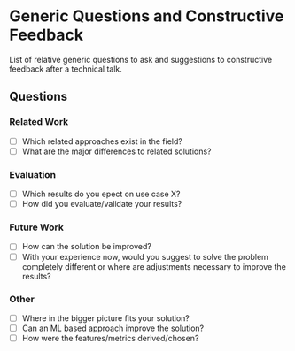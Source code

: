 # Generic Questions and Constructive Feedback
List of relative generic questions to ask and suggestions to constructive feedback after a technical talk.


## Questions

### Related Work
* [ ] Which related approaches exist in the field?
* [ ] What are the major differences to related solutions?

### Evaluation
* [ ] Which results do you epect on use case X?
* [ ] How did you evaluate/validate your results?

### Future Work
* [ ] How can the solution be improved?
* [ ] With your experience now, would you suggest to solve the problem completely different or where are adjustments necessary to improve the results?

### Other
* [ ] Where in the bigger picture fits your solution?
* [ ] Can an ML based approach improve the solution?
* [ ] How were the features/metrics derived/chosen?
